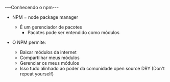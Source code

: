 ---Conhecendo o npm---

- NPM = node package manager
    - É um gerenciador de pacotes
        - Pacotes pode ser entendido como módulos

- O NPM permite:
    - Baixar módulos da internet
    - Compartilhar meus módulos
    - Gerenciar os meus módulos
    - Isso tudo alinhado ao poder da comunidade open source DRY (Don't repeat yourself)
